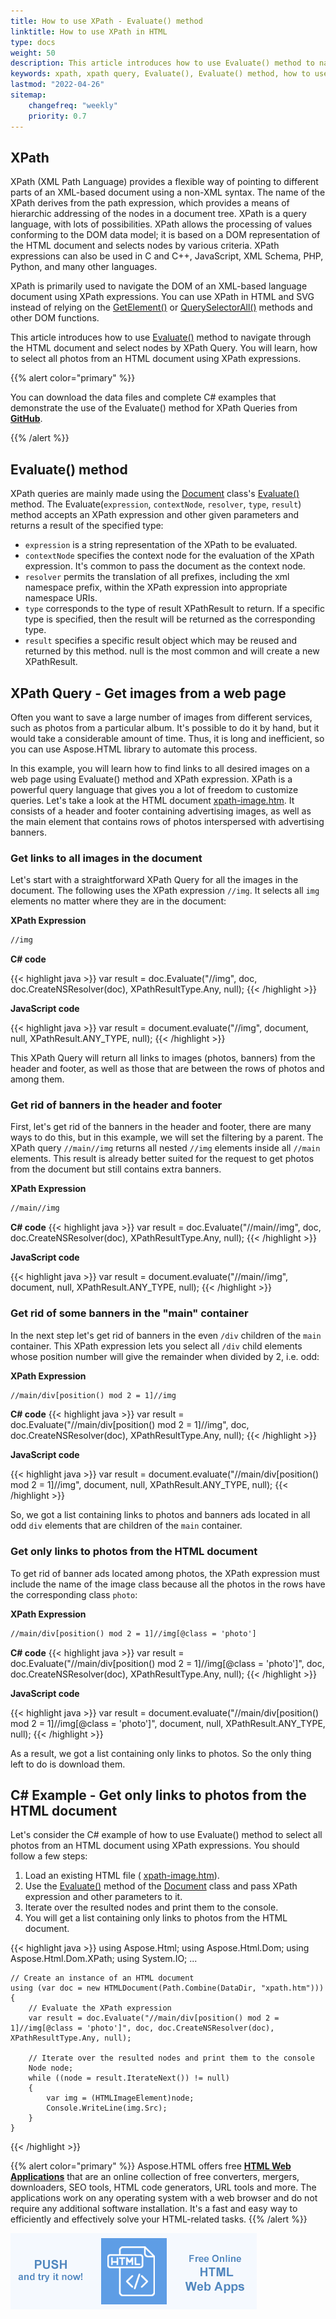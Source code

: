 ```yaml
---
title: How to use XPath - Evaluate() method 
linktitle: How to use XPath in HTML
type: docs
weight: 50
description: This article introduces how to use Evaluate() method to navigate through the HTML document and select nodes by XPath Query. You will learn, how to select all photos from an HTML document using XPath expressions.
keywords: xpath, xpath query, Evaluate(), Evaluate() method, how to use xpath, xpath expressions, xpath expression examples, c# code, html document, javascript code
lastmod: "2022-04-26"
sitemap:
    changefreq: "weekly"
    priority: 0.7
---
```


<link href="./../../style.css" rel="stylesheet" type="text/css" />

## **XPath**

XPath (XML Path Language) provides a flexible way of pointing to different parts of an XML-based document using a non-XML syntax. The name of the XPath derives from the path expression, which provides a means of hierarchic addressing of the nodes in a document tree. XPath is a query language, with lots of possibilities. XPath allows the processing of values conforming to the DOM data model;  it is based on a DOM representation of the HTML document and selects nodes by various criteria. XPath expressions can also be used in C and C++, JavaScript, XML Schema, PHP, Python,  and many other languages.

XPath is primarily used to navigate the DOM of an XML-based language document using XPath expressions. You can use XPath in HTML and SVG instead of relying on the [GetElement()](https://apireference.aspose.com/html/net/aspose.html.dom/document/methods/createelement) or [QuerySelectorAll()](https://apireference.aspose.com/html/net/aspose.html.dom/document/methods/queryselectorall)  methods and other DOM functions.

This article introduces how to use [Evaluate()](https://apireference.aspose.com/html/net/aspose.html.dom.xpath/ixpathevaluator/methods/evaluate) method to navigate through the HTML document and select nodes by XPath Query. You will learn, how to select all photos from an HTML document using XPath expressions.

{{% alert color="primary" %}} 

You can download the data files and complete C# examples that demonstrate the use of the Evaluate() method for XPath Queries from <a href="https://github.com/aspose-html/Aspose.HTML-Documentation/tree/main/content/tests-net" rel='noopener nofollow' target="_blank">**GitHub**</a>.

{{% /alert %}} 

## **Evaluate() method**

XPath queries are mainly made using the [Document](https://apireference.aspose.com/html/net/aspose.html.dom/document) class's [Evaluate()](https://apireference.aspose.com/html/net/aspose.html.dom/document/methods/evaluate) method. The Evaluate(`expression`, `contextNode`, `resolver`, `type`, `result`) method accepts an XPath expression and other given parameters and returns a result of the specified type:

- `expression` is a string representation of the XPath to be evaluated.
- `contextNode` specifies the context node for the evaluation of the XPath expression. It's common to pass the document as the context node.
- `resolver` permits the translation of all prefixes, including the xml namespace prefix, within the XPath expression into appropriate namespace URIs.
- `type` corresponds to the type of result XPathResult to return. If a specific type is specified, then the result will be returned as the corresponding type.
- `result` specifies a specific result object which may be reused and returned by this method. null is the most common and will create a new XPathResult.

## **XPath Query - Get images from a web page**

Often you want to save a large number of images from different services, such as photos from a particular album. It's possible to do it by hand, but it would take a considerable amount of time. Thus, it is long and inefficient, so you can use Aspose.HTML library to automate this process.

In this example, you will learn how to find links to all desired images on a web page using Evaluate() method and XPath expression. XPath is a powerful query language that gives you a lot of freedom to customize queries. Let's take a look at the HTML document [xpath-image.htm](/html/net/how-to-articles/how-to-use-xpath/xpath-image.htm). It consists of a header and footer containing advertising images, as well as the main element that contains rows of photos interspersed with advertising banners.

### **Get links to all images in the document**
Let's start with a straightforward XPath Query for all the images in the document. The following uses the XPath expression `//img`.  It selects all `img` elements no matter where they are in the document:

**XPath Expression**

```html
//img
```
**C# code**

{{< highlight java >}}
var result = doc.Evaluate("//img", doc, doc.CreateNSResolver(doc), XPathResultType.Any, null);
{{< /highlight >}}

**JavaScript code**

{{< highlight java >}}
var result = document.evaluate("//img", document, null, XPathResult.ANY_TYPE, null);
{{< /highlight >}}

This XPath Query will return all links to images (photos, banners) from the header and footer, as well as those that are between the rows of photos and among them.

### **Get rid of banners in the header and footer**
First, let's get rid of the banners in the header and footer, there are many ways to do this, but in this example, we will set the filtering by a parent. The XPath query `//main//img` returns all nested `//img` elements inside all `//main` elements. This result is already better suited for the request to get photos from the document but still contains extra banners.

**XPath Expression**
```html
//main//img
```
**C# code**
{{< highlight java >}}
var result = doc.Evaluate("//main//img", doc, doc.CreateNSResolver(doc), XPathResultType.Any, null);
{{< /highlight >}}

**JavaScript code**

{{< highlight java >}}
var result = document.evaluate("//main//img", document, null, XPathResult.ANY_TYPE, null);
{{< /highlight >}}

### **Get rid of some banners in the "main" container**
In the next step let's get rid of banners in the even `/div` children of the `main` container. This XPath expression lets you select all `/div` child elements whose position number will give the remainder when divided by 2, i.e. odd:

**XPath Expression**
```html
//main/div[position() mod 2 = 1]//img
```
**C# code**
{{< highlight java >}}
var result = doc.Evaluate("//main/div[position() mod 2 = 1]//img", doc, doc.CreateNSResolver(doc), XPathResultType.Any, null);
{{< /highlight >}}

**JavaScript code**

{{< highlight java >}}
var result = document.evaluate("//main/div[position() mod 2 = 1]//img", document, null, XPathResult.ANY_TYPE, null);
{{< /highlight >}}

So, we got a list containing links to photos and banners ads located in all odd `div` elements that are children of the `main` container.



### **Get only links to photos from the HTML document**

To get rid of banner ads located among photos, the XPath expression must include the name of the image class because all the photos in the rows have the corresponding class `photo`:

**XPath Expression**

```html
//main/div[position() mod 2 = 1]//img[@class = 'photo']
```
**C# code**
{{< highlight java >}}
var result = doc.Evaluate("//main/div[position() mod 2 = 1]//img[@class = 'photo']", doc, doc.CreateNSResolver(doc), XPathResultType.Any, null);
{{< /highlight >}}

**JavaScript code**

{{< highlight java >}}
var result = document.evaluate("//main/div[position() mod 2 = 1]//img[@class = 'photo']", document, null, XPathResult.ANY_TYPE, null);
{{< /highlight >}}

As a result, we got a list containing only links to photos. So the only thing left to do is download them.

## **C# Example - Get only links to photos from the HTML document**

Let's consider the C# example of how to use Evaluate() method to select all photos from an HTML document using XPath expressions. You should follow a few steps:

1. Load an existing HTML file ( [xpath-image.htm](/html/net/how-to-articles/how-to-use-xpath/xpath-image.htm)).
2. Use the  [Evaluate()](https://apireference.aspose.com/html/net/aspose.html.dom/document/methods/evaluate) method of the [Document](https://apireference.aspose.com/html/net/aspose.html.dom/document) class and pass XPath expression and other parameters to it.
3. Iterate over the resulted nodes and print them to the console.
4. You will get a list containing only links to photos from the HTML document.

{{< highlight java >}}
using Aspose.Html;
using Aspose.Html.Dom;
using Aspose.Html.Dom.XPath;
using System.IO;
...	

	// Create an instance of an HTML document
	using (var doc = new HTMLDocument(Path.Combine(DataDir, "xpath.htm")))
	{
	    // Evaluate the XPath expression
		var result = doc.Evaluate("//main/div[position() mod 2 = 1]//img[@class = 'photo']", doc, doc.CreateNSResolver(doc), XPathResultType.Any, null);
	    
		// Iterate over the resulted nodes and print them to the console
		Node node;
	    while ((node = result.IterateNext()) != null)
	    {
	        var img = (HTMLImageElement)node;
	        Console.WriteLine(img.Src);
	    }       
	}        
{{< /highlight >}}



{{% alert color="primary" %}}
Aspose.HTML offers free <a href="https://products.aspose.app/html/applications" target="_blank">**HTML Web Applications**</a> that are an online collection of free converters, mergers, downloaders, SEO tools, HTML code generators, URL tools and more. The applications work on any operating system with a web browser and do not require any additional software installation. It's a fast and easy way to efficiently and effectively solve your HTML-related tasks.
{{% /alert %}}

<a href="https://products.aspose.app/html/applications" target="_blank">![Text "Banner HTML Web Applications"](../../tutorial/html-web-apps.png#center)</a> 

